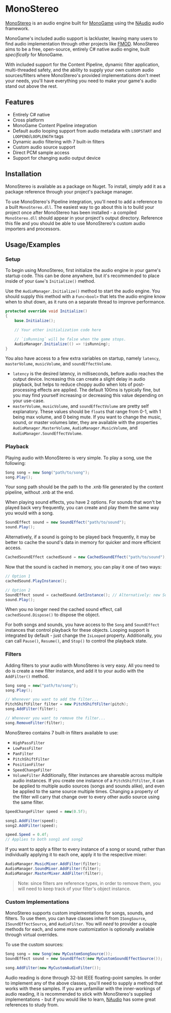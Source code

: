 # MonoStereo

[MonoStereo](https://github.com/NycroV/MonoStereo/tree/master) is an audio engine built for [MonoGame](https://github.com/MonoGame/MonoGame) using the [NAudio](https://github.com/naudio/NAudio/tree/master) audio framework.

MonoGame's included audio support is lackluster, leaving many users to find audio implementation through other projects like [FMOD](https://github.com/fmod). MonoStereo aims to be a free, open-source, entirely C# native audio engine, built *specifically* for MonoGame.

With included support for the Content Pipeline, dynamic filter application, multi-threaded safety, and the ability to supply your own custom audio sources/filters where MonoStereo's provided implementations don't meet your needs, you'll have everything you need to make your game's audio stand out above the rest.
## Features

- Entirely C# native
- Cross platform
- MonoGame Content Pipeline integration
- Default audio looping support from audio metadata with `LOOPSTART` and `LOOPEND`/`LOOPLENGTH` tags
- Dynamic audio filtering with 7 built-in filters
- Custom audio source support
- Direct PCM sample access
- Support for changing audio output device

## Installation

MonoStereo is available as a package on Nuget. To install, simply add it as a package reference through your project's package manager.

To use MonoStereo's Pipeline integration, you'll need to add a reference to a built `MonoStereo.dll`. The easiest way to go about this is to build your project once after MonoStereo has been installed - a compiled `MonoStereo.dll` should appear in your project's output directory. Reference this file and you should be able to use MonoStereo's custom audio importers and processors.
    
## Usage/Examples
### Setup
To begin using MonoStereo, first initialize the audio engine in your game's startup code. This can be done anywhere, but it's recommended to place inside of your `Game`'s `Initialize()` method.

Use the `AudioManager.Initialize()` method to start the audio engine. You should supply this method with a `Func<bool>` that lets the audio engine know when to shut down, as it runs on a separate thread to improve performance.

```cs
protected override void Initialize()
{
    base.Initialize();

    // Your other initialization code here

    // `isRunning` will be false when the game stops.
    AudioManager.Initialize(() => !isRunning);
}
```

You also have access to a few extra variables on startup, namely `latency`, `masterVolume`, `musicVolume`, and `soundEffectVolume`.

- `latency` is the desired latency, in milliseconds, before audio reaches the output device. Increasing this can create a slight delay in audio playback, but helps to reduce choppy audio when lots of post-processing effects are applied. The default 100ms is typically fine, but you may find yourself increasing or decreasing this value depending on your use-case.
- `masterVolume`, `musicVolume`, and `soundEffectVolume` are pretty self explanatory. These values should be `float`s that range from 0-1, with 1 being max volume, and 0 being mute. If you want to change the music, sound, or master volumes later, they are available with the properties `AudioManager.MasterVolume`, `AudioManager.MusicVolume`, and `AudioManager.SoundEffectVolume`.

### Playback
Playing audio with MonoStereo is very simple. To play a song, use the following:
```cs
Song song = new Song("path/to/song");
song.Play();
```
Your song path should be the path to the .xnb file generated by the content pipeline, without .xnb at the end. 

When playing sound effects, you have 2 options. For sounds that won't be played back very frequently, you can create and play them the same way you would with a song.
```cs
SoundEffect sound = new SoundEffect("path/to/sound");
sound.Play();
```
Alternatively, if a sound is going to be played back frequently, it may be better to cache the sound's data in memory for quicker and more efficient access.
```cs
CachedSoundEffect cachedSound = new CachedSoundEffect("path/to/sound");
```
Now that the sound is cached in memory, you can play it one of two ways:
```cs
// Option 1
cachedSound.PlayInstance();

// Option 2
SoundEffect sound = cachedSound.GetInstance(); // Alternatively: new SoundEffect(cachedSound);
sound.Play();
```
When you no longer need the cached sound effect, call `cachedSound.Dispose()` to dispose the object.

For both songs and sounds, you have access to the `Song` and `SoundEffect` instances that control playback for these objects. Looping support is integrated by default - just change the `IsLooped` property. Additionally, you can call `Pause()`, `Resume()`, and `Stop()` to control the playback state.

### Filters
Adding filters to your audio with MonoStereo is very easy. All you need to do is create a new filter instance, and add it to your audio with the `AddFilter()` method.
```cs
Song song = new("path/to/song");
song.Play();

// Whenever you want to add the filter...
PitchShiftFilter filter = new PitchShiftFilter(pitch);
song.AddFilter(filter);

// Whenever you want to remove the filter...
song.RemoveFilter(filter);
```
MonoStereo contains 7 built-in filters available to use:
- `HighPassFilter`
- `LowPassFilter`
- `PanFilter`
- `PitchShiftFilter`
- `PositionFilter`
- `SpeedChangeFilter`
- `VolumeFilter`
Additionally, filter instances are shareable across multiple audio instances. If you create one instance of a `PitchShiftFilter`, it can be applied to multiple audio sources (songs and sounds alike), and even be applied to the same source multiple times. Changing a property of the filter will carry that change over to every other audio source using the same filter.
```cs
SpeedChangeFilter speed = new(0.5f);

song1.AddFilter(speed);
song2.AddFilter(speed);

speed.Speed = 0.4f;
// Applies to both song1 and song2
```
If you want to apply a filter to every instance of a song or sound, rather than individually applying it to each one, apply it to the respective mixer:
```cs
AudioManager.MusicMixer.AddFilter(filter);
AudioManager.SoundMixer.AddFilter(filter);
AudioManager.MasterMixer.AddFilter(filter);
```
> Note: since filters are reference types, in order to remove them, you will need to keep track of your filter's object instance.

### Custom Implementations
MonoStereo supports custom implementations for songs, sounds, and filters. To use them, you can have classes inherit from `ISongSource`, `ISoundEffectSource`, and `AudioFilter`.
You will *need* to provider a couple methods for each, and some more customization is optionally available through virtual overrides.

To use the custom sources:
```cs
Song song = new Song(new MyCustomSongSource());
SoundEffect sound = new SoundEffect(new MyCustomSoundEffectSource());

song.AddFilter(new MyCustomAudioFilter());
```

Audio reading is done through 32-bit IEEE floating-point samples. In order to implement any of the above classes, you'll need to supply a method that works with these samples. If you are unfamiliar with the inner-workings of audio reading, it is recommended to stick with MonoStereo's supplied implementations - but if you would like to learn, [NAudio](https://github.com/naudio/NAudio/tree/master) has some great references to study from.